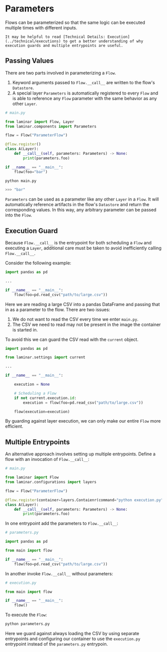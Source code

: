 # Parameters

Flows can be parameterized so that the same logic can be executed multiple times with different inputs.

```{tip}
It may be helpful to read [Technical Details: Execution](../technical/executions) to get a better understanding of why execution guards and multiple entrypoints are useful.
```

## Passing Values

There are two parts involved in parameterizing a `Flow`.

1. Keyword arguments passed to `Flow.__call__` are written to the flow's `Datastore`.
1. A special layer `Parameters` is automatically registered to every `Flow` and is able to reference any `Flow` parameter with the same behavior as any other `Layer`.

```python
# main.py

from laminar import Flow, Layer
from laminar.components import Parameters

flow = Flow("ParameterFlow")

@flow.register()
class A(Layer):
    def __call__(self, parameters: Parameters) -> None:
        print(parameters.foo)

if __name__ == "__main__":
    flow(foo="bar")
```

```python
python main.py

>>> "bar"
```

`Parameters` can be used as a parameter like any other `Layer` in a `Flow`. It will automatically reference artifacts in the flow's `Datastore` and return the corresponding values. In this way, any arbitrary parameter can be passed into the `Flow`.

## Execution Guard

Because `Flow.__call__` is the entrypoint for both scheduling a `Flow` and executing a `Layer`, additional care must be taken to avoid inefficiently calling `Flow.__call__`.

Consider the following example:

```python
import pandas as pd

...

if __name__ == "__main__":
    flow(foo=pd.read_csv("path/to/large.csv"))
```

Here we are reading a large CSV into a pandas DataFrame and passing that in as a parameter to the flow. There are two issues:

1. We do not want to read the CSV every time we enter `main.py`.
1. The CSV we need to read may not be present in the image the container is started in.

To avoid this we can guard the CSV read with the `current` object.

```python
import pandas as pd

from laminar.settings import current

...

if __name__ == "__main__":

    execution = None

    # Scheduling a Flow
    if not current.execution.id:
        execution = flow(foo=pd.read_csv("path/to/large.csv"))

    flow(execution=execution)
```

By guarding against layer execution, we can only make our entire `Flow` more efficient.

## Multiple Entrypoints

An alternative approach involves setting up multiple entrypoints. Define a flow with an invocation of `Flow.__call__`:

```python
# main.py

from laminar import Flow
from laminar.configurations import layers

flow = Flow("ParameterFlow")

@flow.register(container=layers.Contaienr(command="python execution.py"))
class A(Layer):
    def __call__(self, parameters: Parameters) -> None:
        print(parameters.foo)
```

In one entrypoint add the parameters to `Flow.__call__`:

```python
# parameters.py

import pandas as pd

from main import flow

if __name__ == "__main__":
    flow(foo=pd.read_csv("path/to/large.csv"))
```

In another invoke `Flow.__call__` without parameters:

```python
# execution.py

from main import flow

if __name__ == "__main__":
    flow()
```

To execute the `Flow`:

```python
python parameters.py
```

Here we guard against always loading the CSV by using separate entrypoints and configuring our container to use the `execution.py` entrypoint instead of the `parameters.py` entrypoin.
